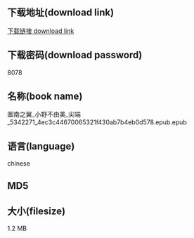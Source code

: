 ## 下载地址(download link)
[下载链接 download link](https://voluble-croquembouche-d321dc.netlify.app/?s=%E5%9C%96%E5%8D%97%E4%B9%8B%E7%BF%BC_%E5%B0%8F%E9%87%8E%E4%B8%8D%E7%94%B1%E7%BE%8E_%E5%B0%96%E7%AB%AF_5342271_4ec3c44670065321f430ab7b4eb0d578.epub)

## 下载密码(download password)
8078

## 名称(book name)
圖南之翼_小野不由美_尖端_5342271_4ec3c44670065321f430ab7b4eb0d578.epub.epub

## 语言(language)
chinese

## MD5


## 大小(filesize)
1.2 MB
